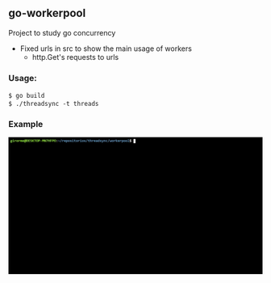 go-workerpool
--

Project to study go concurrency

- Fixed urls in src to show the main usage of workers
    - http.Get's requests to urls

### Usage:
```
$ go build
$ ./threadsync -t threads
```

### Example
![usage](example.gif)